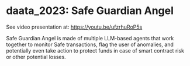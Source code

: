 # daata_2023: Safe Guardian Angel

See video presentation at: https://youtu.be/ufzrhuRoP5s

Safe Guardian Angel is made of multiple LLM-based agents that work together to monitor Safe transactions, flag the user of anomalies, and potentially even take action to protect funds in case of smart contract risk or other potential losses.

